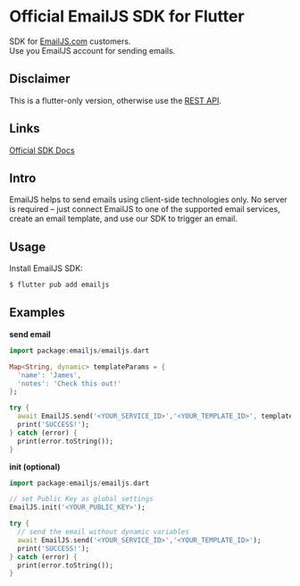 # Official EmailJS SDK for Flutter

SDK for [EmailJS.com](https://www.emailjs.com) customers.
\
Use you EmailJS account for sending emails.

## Disclaimer

This is a flutter-only version, otherwise use
the [REST API](https://www.emailjs.com/docs/rest-api/send/).

## Links

[Official SDK Docs](https://www.emailjs.com/docs)

## Intro

EmailJS helps to send emails using client-side technologies only.
No server is required – just connect EmailJS to one of the supported
email services, create an email template, and use our SDK
to trigger an email.

## Usage

Install EmailJS SDK:

```bash 
$ flutter pub add emailjs 
```

## Examples

**send email**

```dart 
import package:emailjs/emailjs.dart

Map<String, dynamic> templateParams = {
  'name': 'James',
  'notes': 'Check this out!'
};

try {
  await EmailJS.send('<YOUR_SERVICE_ID>','<YOUR_TEMPLATE_ID>', templateParams, '<YOUR_PUBLIC_KEY>');
  print('SUCCESS!');
} catch (error) {
  print(error.toString());
}
```

**init (optional)**
```dart 
import package:emailjs/emailjs.dart

// set Public Key as global settings
EmailJS.init('<YOUR_PUBLIC_KEY>');

try {
  // send the email without dynamic variables
  await EmailJS.send('<YOUR_SERVICE_ID>','<YOUR_TEMPLATE_ID>');
  print('SUCCESS!');
} catch (error) {
  print(error.toString());
}
```
